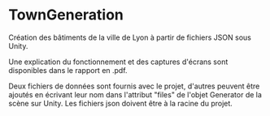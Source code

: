 # TownGeneration
 
Création des bâtiments de la ville de Lyon à partir de fichiers JSON sous Unity.

Une explication du fonctionnement et des captures d'écrans sont disponibles dans le rapport en .pdf.

Deux fichiers de données sont fournis avec le projet, d'autres peuvent être ajoutés en écrivant leur nom dans l'attribut "files" de l'objet Generator de la scène sur Unity. Les fichiers json doivent être à la racine du projet.
